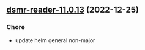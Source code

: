 

## [dsmr-reader-11.0.13](https://github.com/truecharts/charts/compare/dsmr-reader-11.0.12...dsmr-reader-11.0.13) (2022-12-25)

### Chore

- update helm general non-major
  
  